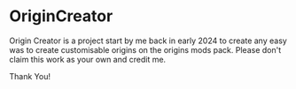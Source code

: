 # OriginCreator

Origin Creator is a project start by me back in early 2024 to create any easy was to create customisable origins on the origins mods pack.
Please don't claim this work as your own and credit me.

Thank You!
